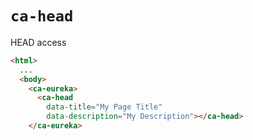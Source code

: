 # `ca-head`

HEAD access

```html
<html>
  ...
  <body>
    <ca-eureka>
      <ca-head
        data-title="My Page Title"
        data-description="My Description"></ca-head>
    </ca-eureka>
```
